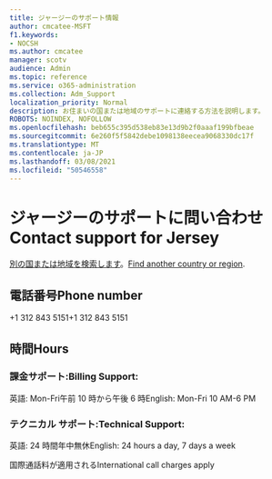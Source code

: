 ```yaml
---
title: ジャージーのサポート情報
author: cmcatee-MSFT
f1.keywords:
- NOCSH
ms.author: cmcatee
manager: scotv
audience: Admin
ms.topic: reference
ms.service: o365-administration
ms.collection: Adm_Support
localization_priority: Normal
description: お住まいの国または地域のサポートに連絡する方法を説明します。
ROBOTS: NOINDEX, NOFOLLOW
ms.openlocfilehash: beb655c395d538eb83e13d9b2f0aaaf199bfbeae
ms.sourcegitcommit: 6e260f5f5842debe1098138eecea9068330dc17f
ms.translationtype: MT
ms.contentlocale: ja-JP
ms.lasthandoff: 03/08/2021
ms.locfileid: "50546558"
---
```

# <a name="contact-support-for-jersey"></a><span data-ttu-id="4bc49-103">ジャージーのサポートに問い合わせ</span><span class="sxs-lookup"><span data-stu-id="4bc49-103">Contact support for Jersey</span></span>

<span data-ttu-id="4bc49-104">[別の国または地域を検索します](../contact-support-for-business-products.md)。</span><span class="sxs-lookup"><span data-stu-id="4bc49-104">[Find another country or region](../contact-support-for-business-products.md).</span></span>

## <a name="phone-number"></a><span data-ttu-id="4bc49-105">電話番号</span><span class="sxs-lookup"><span data-stu-id="4bc49-105">Phone number</span></span>
<span data-ttu-id="4bc49-106">+1 312 843 5151</span><span class="sxs-lookup"><span data-stu-id="4bc49-106">+1 312 843 5151</span></span>

## <a name="hours"></a><span data-ttu-id="4bc49-107">時間</span><span class="sxs-lookup"><span data-stu-id="4bc49-107">Hours</span></span>
### <a name="billing-support"></a><span data-ttu-id="4bc49-108">課金サポート:</span><span class="sxs-lookup"><span data-stu-id="4bc49-108">Billing Support:</span></span>

<span data-ttu-id="4bc49-109">英語: Mon-Fri午前 10 時から午後 6 時</span><span class="sxs-lookup"><span data-stu-id="4bc49-109">English: Mon-Fri 10 AM-6 PM</span></span>

### <a name="technical-support"></a><span data-ttu-id="4bc49-110">テクニカル サポート:</span><span class="sxs-lookup"><span data-stu-id="4bc49-110">Technical Support:</span></span>

<span data-ttu-id="4bc49-111">英語: 24 時間年中無休</span><span class="sxs-lookup"><span data-stu-id="4bc49-111">English: 24 hours a day, 7 days a week</span></span>

<span data-ttu-id="4bc49-112">国際通話料が適用される</span><span class="sxs-lookup"><span data-stu-id="4bc49-112">International call charges apply</span></span>
